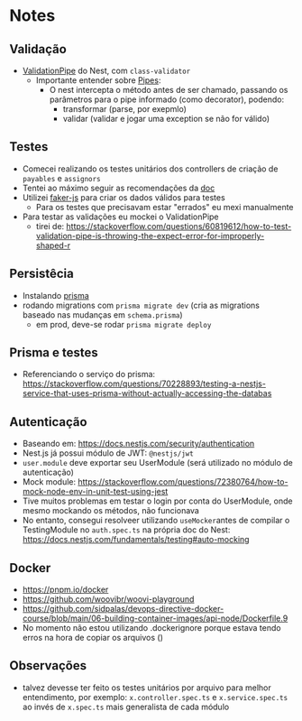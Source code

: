 # Notes

## Validação

- [ValidationPipe](https://docs.nestjs.com/techniques/validation#using-the-built-in-validationpipe) do Nest, com `class-validator`
  - Importante entender sobre [Pipes](https://docs.nestjs.com/pipes):
    - O nest intercepta o método antes de ser chamado, passando os parâmetros para o pipe informado (como decorator), podendo:
      - transformar (parse, por exepmlo)
      - validar (validar e jogar uma exception se não for válido)

## Testes

- Comecei realizando os testes unitários dos controllers de criação de `payables` e `assignors`
- Tentei ao máximo seguir as recomendações da [doc](https://docs.nestjs.com/fundamentals/testing)
- Utilizei [faker-js](https://github.com/faker-js/faker) para criar os dados válidos para testes
  - Para os testes que precisavam estar "errados" eu mexi manualmente
- Para testar as validações eu mockei o ValidationPipe
  - tirei de: <https://stackoverflow.com/questions/60819612/how-to-test-validation-pipe-is-throwing-the-expect-error-for-improperly-shaped-r>

## Persistêcia

- Instalando [prisma](https://docs.nestjs.com/recipes/prisma)
- rodando migrations com `prisma migrate dev` (cria as migrations baseado nas mudanças em `schema.prisma`)
  - em prod, deve-se rodar `prisma migrate deploy`

## Prisma e testes

- Referenciando o serviço do prisma: <https://stackoverflow.com/questions/70228893/testing-a-nestjs-service-that-uses-prisma-without-actually-accessing-the-databas>

## Autenticação

- Baseando em: <https://docs.nestjs.com/security/authentication>
- Nest.js já possui módulo de JWT: `@nestjs/jwt`
- `user.module` deve exportar seu UserModule (será utilizado no módulo de autenticação)
- Mock module: <https://stackoverflow.com/questions/72380764/how-to-mock-node-env-in-unit-test-using-jest>
- Tive muitos problemas em testar o login por conta do UserModule, onde mesmo mockando os métodos, não funcionava
- No entanto, consegui resolveer utilizando `useMocker`antes de compilar o TestingModule no `auth.spec.ts` na própria doc do Nest: <https://docs.nestjs.com/fundamentals/testing#auto-mocking>

## Docker

- <https://pnpm.io/docker>
- <https://github.com/woovibr/woovi-playground>
- <https://github.com/sidpalas/devops-directive-docker-course/blob/main/06-building-container-images/api-node/Dockerfile.9>
- No momento não estou utilizando .dockerignore porque estava tendo erros na hora de copiar os arquivos ()

## Observações

- talvez devesse ter feito os testes unitários por arquivo para melhor entendimento, por exemplo: `x.controller.spec.ts` e `x.service.spec.ts` ao invés de `x.spec.ts` mais generalista de cada módulo
